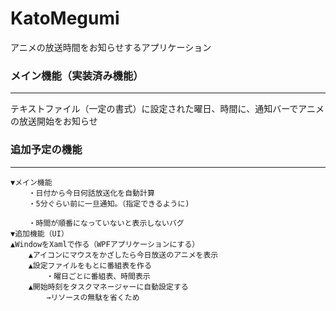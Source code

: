 # KatoMegumi
アニメの放送時間をお知らせするアプリケーション
### メイン機能（実装済み機能）
***
テキストファイル（一定の書式）に設定された曜日、時間に、通知バーでアニメの放送開始をお知らせ
### 追加予定の機能
***
	▼メイン機能
		・日付から今日何話放送化を自動計算
		・5分ぐらい前に一旦通知。（指定できるように)

		・時間が順番になっていないと表示しないバグ
	▼追加機能（UI）
    ▲WindowをXamlで作る（WPFアプリケーションにする）
		▲アイコンにマウスをかざしたら今日放送のアニメを表示
		▲設定ファイルをもとに番組表を作る
			・曜日ごとに番組表、時間表示
		▲開始時刻をタスクマネージャーに自動設定する
			→リソースの無駄を省くため
